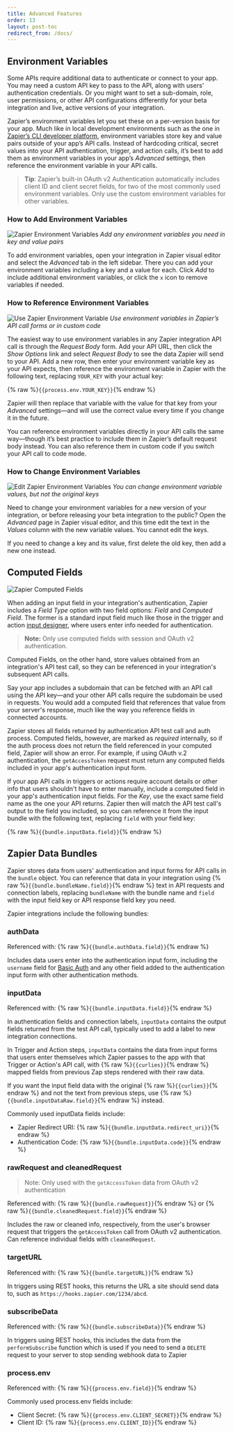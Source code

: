 ```yaml
---
title: Advanced Features
order: 13
layout: post-toc
redirect_from: /docs/
---
```


<a id="environment"></a>
## Environment Variables

Some APIs require additional data to authenticate or connect to your app. You may need a custom API key to pass to the API, along with users’ authentication credentials. Or you might want to set a sub-domain, role, user permissions, or other API configurations differently for your beta integration and live, active versions of your integration.

Zapier’s environment variables let you set these on a per-version basis for your app. Much like in local development environments such as the one in [Zapier’s CLI developer platform](https://zapier.github.io/zapier-platform-cli/#environment), environment variables store key and value pairs outside of your app’s API calls. Instead of hardcoding critical, secret values into your API authentication, trigger, and action calls, it’s best to add them as environment variables in your app’s _Advanced_ settings, then reference the environment variable in your API calls.

> **Tip**: Zapier’s built-in OAuth v2 Authentication automatically includes client ID and client secret fields, for two of the most commonly used environment variables. Only use the custom environment variables for other variables.

### How to Add Environment Variables

![Zapier Environment Variables](https://cdn.zapier.com/storage/photos/031d216898813b0d07c5d3936f075e51.png)
_Add any environment variables you need in key and value pairs_

To add environment variables, open your integration in Zapier visual editor and select the _Advanced_ tab in the left sidebar. There you can add your environment variables including a key and a value for each. Click _Add_ to include additional environment variables, or click the `x` icon to remove variables if needed.

### How to Reference Environment Variables

![Use Zapier Environment Variable](https://cdn.zapier.com/storage/photos/0b8ad13d723229c67df03ad1c114dd91.png)
_Use environment variables in Zapier’s API call forms or in custom code_

The easiest way to use environment variables in any Zapier integration API call is through the _Request Body_ form. Add your API URL, then click the _Show Options_ link and select _Request Body_ to see the data Zapier will send to your API. Add a new row, then enter your environment variable key as your API expects, then reference the environment variable in Zapier with the following text, replacing `YOUR_KEY` with your actual key:

{% raw %}`{{process.env.YOUR_KEY}}`{% endraw %}

Zapier will then replace that variable with the value for that key from your _Advanced_ settings—and will use the correct value every time if you change it in the future.

You can reference environment variables directly in your API calls the same way—though it’s best practice to include them in Zapier’s default request body instead. You can also reference them in custom code if you switch your API call to code mode.

### How to Change Environment Variables

![Edit Zapier Environment Variables](https://cdn.zapier.com/storage/photos/b3273bf07dc46636595fd11edee1da1f.png)
_You can change environment variable values, but not the original keys_

Need to change your environment variables for a new version of your integration, or before releasing your beta integration to the public? Open the _Advanced_ page in Zapier visual editor, and this time edit the text in the _Values_ column with the new variable values. You cannot edit the keys.

If you need to change a key and its value, first delete the old key, then add a new one instead.

<a id="computed"></a>
## Computed Fields

![Zapier Computed Fields](https://cdn.zapier.com/storage/photos/b82edea722597f88f5c0d21a46d6c847.png)

When adding an input field in your integration's authentication, Zapier includes a _Field Type_ option with two field options: _Field_ and _Computed Field_. The former is a standard input field much like those in the trigger and action [input designer](https://zapier.github.io/visual-builder/docs/input-designer), where users enter info needed for authentication.

> **Note:** Only use computed fields with session and OAuth v2 authentication.

Computed Fields, on the other hand, store values obtained from an integration's API test call, so they can be referenced in your integration's subsequent API calls.

Say your app includes a subdomain that can be fetched with an API call using the API key—and your other API calls require the subdomain be used in requests. You would add a computed field that references that value from your server's response, much like the way you reference fields in connected accounts.

Zapier stores all fields returned by authentication API test call and auth process. Computed fields, however, are marked as _required_ internally, so if the auth process does not return the field referenced in your computed field, Zapier will show an error. For example, if using OAuth v.2 authentication, the `getAccessToken` request must return any computed fields included in your app's authentication input form.

If your app API calls in triggers or actions require account details or other info that users shouldn't have to enter manually, include a computed field in your app's authentication input fields. For the _Key_, use the exact same field name as the one your API returns. Zapier then will match the API test call's output to the field you included, so you can reference it from the input bundle with the following text, replacing `field` with your field key:

{% raw %}`{{bundle.inputData.field}}`{% endraw %}

<a id="bundle"></a>
## Zapier Data Bundles

Zapier stores data from users' authentication and input forms for API calls in the `bundle` object. You can reference that data in your integration using {% raw %}`{{bundle.bundleName.field}}`{% endraw %} text in API requests and connection labels, replacing `bundleName` with the bundle name and `field` with the input field key or API response field key you need.

Zapier integrations include the following bundles:

### authData

Referenced with: {% raw %}`{{bundle.authData.field}}`{% endraw %}

Includes data users enter into the authentication input form, including the `username` field for [Basic Auth](https://zapier.github.io/visual-builder/docs/basic) and any other field added to the authentication input form with other authentication methods.

### inputData

Referenced with: {% raw %}`{{bundle.inputData.field}}`{% endraw %}

In authentication fields and connection labels, `inputData` contains the output fields returned from the test API call, typically used to add a label to new integration connections.

In Trigger and Action steps, `inputData` contains the data from input forms that users enter themselves which Zapier passes to the app with that Trigger or Action's API call, with {% raw %}`{{curlies}}`{% endraw %} mapped fields from previous Zap steps rendered with their raw data.

If you want the input field data with the original {% raw %}`{{curlies}}`{% endraw %} and not the text from previous steps, use {% raw %}`{{bundle.inputDataRaw.field}}`{% endraw %} instead.

Commonly used inputData fields include:

- Zapier Redirect URI: {% raw %}`{{bundle.inputData.redirect_uri}}`{% endraw %}
- Authentication Code: {% raw %}`{{bundle.inputData.code}}`{% endraw %}

### rawRequest and cleanedRequest

> Note: Only used with the `getAccessToken` data from OAuth v2 authentication

Referenced with: {% raw %}`{{bundle.rawRequest}}`{% endraw %} or {% raw %}`{{bundle.cleanedRequest.field}}`{% endraw %}

Includes the raw or cleaned info, respectively, from the user's browser request that triggers the `getAccessToken` call from OAuth v2 authentication. Can reference individual fields with `cleanedRequest`.

### targetURL

Referenced with: {% raw %}`{{bundle.targetURL}}`{% endraw %}

In triggers using REST hooks, this returns the URL a site should send data to, such as `https://hooks.zapier.com/1234/abcd`.

### subscribeData

Referenced with: {% raw %}`{{bundle.subscribeData}}`{% endraw %}

In triggers using REST hooks, this includes the data from the `performSubscribe` function which is used if you need to send a `DELETE` request to your server to stop sending webhook data to Zapier

### process.env

Referenced with: {% raw %}`{{process.env.field}}`{% endraw %}

Commonly used process.env fields include:

- Client Secret: {% raw %}`{{process.env.CLIENT_SECRET}}`{% endraw %}
- Client ID: {% raw %}`{{process.env.CLIENT_ID}}`{% endraw %}